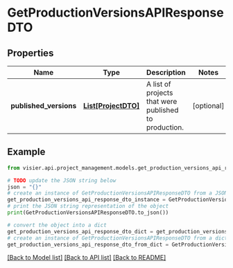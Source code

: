 # GetProductionVersionsAPIResponseDTO


## Properties

Name | Type | Description | Notes
------------ | ------------- | ------------- | -------------
**published_versions** | [**List[ProjectDTO]**](ProjectDTO.md) | A list of projects that were published to production. | [optional] 

## Example

```python
from visier.api.project_management.models.get_production_versions_api_response_dto import GetProductionVersionsAPIResponseDTO

# TODO update the JSON string below
json = "{}"
# create an instance of GetProductionVersionsAPIResponseDTO from a JSON string
get_production_versions_api_response_dto_instance = GetProductionVersionsAPIResponseDTO.from_json(json)
# print the JSON string representation of the object
print(GetProductionVersionsAPIResponseDTO.to_json())

# convert the object into a dict
get_production_versions_api_response_dto_dict = get_production_versions_api_response_dto_instance.to_dict()
# create an instance of GetProductionVersionsAPIResponseDTO from a dict
get_production_versions_api_response_dto_from_dict = GetProductionVersionsAPIResponseDTO.from_dict(get_production_versions_api_response_dto_dict)
```
[[Back to Model list]](../README.md#documentation-for-models) [[Back to API list]](../README.md#documentation-for-api-endpoints) [[Back to README]](../README.md)


